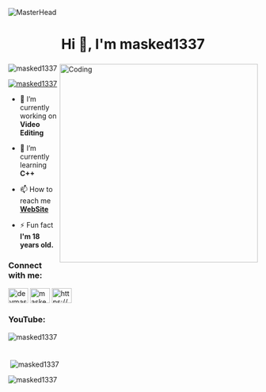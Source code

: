 ![MasterHead](https://thumbs.dreamstime.com/b/hackathon-banner-web-icon-vector-illustration-concept-design-sprint-like-social-coding-event-hackathon-banner-web-icon-vector-247484544.jpg)
<h1 align="center">Hi 👋, I'm masked1337</h1>
<h3 align="center"></h3>
<img align="right" alt="Coding" width="400" src="https://i.pinimg.com/736x/d8/c6/5e/d8c65eabca09430c76c61ff1ac766b86.jpg">

<p align="left"> <img src="https://komarev.com/ghpvc/?username=masked1337&label=Profile%20views&color=0e75b6&style=flat" alt="masked1337" /> </p>

<p align="left"> <a href="https://twitter.com/devmasked1337" target="blank"><img src="https://img.shields.io/twitter/follow/masked1337?logo=twitter&style=for-the-badge" alt="masked1337" /></a> </p>

- 🔭 I’m currently working on **Video Editing**

- 🌱 I’m currently learning **C++**

- 📫 How to reach me **[WebSite](https://masked1337.github.io/)**

- ⚡ Fun fact **I'm 18 years old.**

<h3 align="left">Connect with me:</h3>
<p align="left">
<a href="https://twitter.com/devmasked1337" target="blank"><img align="center" src="https://raw.githubusercontent.com/rahuldkjain/github-profile-readme-generator/master/src/images/icons/Social/twitter.svg" alt="devmasked1337" height="30" width="40" /></a>
<a href="https://www.youtube.com/c/masked1337" target="blank"><img align="center" src="https://raw.githubusercontent.com/rahuldkjain/github-profile-readme-generator/master/src/images/icons/Social/youtube.svg" alt="masked1337" height="30" width="40" /></a>
<a href="https://discord.gg/aZJk7Aufh6" target="blank"><img align="center" src="https://raw.githubusercontent.com/rahuldkjain/github-profile-readme-generator/master/src/images/icons/Social/discord.svg" alt="https://discord.gg/ANEqSMmH7w" height="30" width="40" /></a>
</p>

<h3 align="left">YouTube:</h3>
<p align="left"> <a href="https://www.youtube.com/watch?v=Ses47kZTwUU&t=24s" target="_blank" rel="noreferrer"> <img height="40"/> </a> <a 

<p><img align="left" src="https://github-readme-stats.vercel.app/api/top-langs?username=masked1337&show_icons=true&locale=en&layout=compact" alt="masked1337" /></p>

<p>&nbsp;<img align="center" src="https://github-readme-stats.vercel.app/api?username=masked1337&show_icons=true&locale=en" alt="masked1337" /></p>

<p><img align="center" src="https://github-readme-streak-stats.herokuapp.com/?user=masked1337&" alt="masked1337" /></p>

